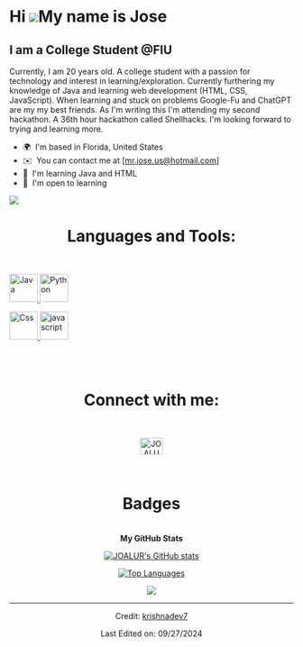 Hi ![](https://user-images.githubusercontent.com/18350557/176309783-0785949b-9127-417c-8b55-ab5a4333674e.gif)My name is Jose
==================================================================================================================================

I am a College Student @FIU
------------------------------

Currently, I am 20 years old. A college student with a passion for technology and interest in learning/exploration. Currently furthering my knowledge of Java and learning web development (HTML, CSS, JavaScript). When learning and stuck on problems Google-Fu and ChatGPT are my my best friends. As I'm writing this I'm attending my second hackathon. A 36th hour hackathon called Shellhacks. I'm looking forward to trying and learning more. 

* 🌍  I'm based in Florida, United States
* ✉️  You can contact me at [mr.jose.us@hotmail.com]
* 🧠  I'm learning Java and HTML
* 🤝  I'm open to learning


<a href="(https://github.com/JOALUR)" target="_blank" rel="noreferrer"><img
src="https://img.shields.io/github/followers/JOALUR?logo=github&style=for-the-badge&color=ef4444&labelColor=0f172a" /></a>

<h1 align="center">Languages and Tools:</h1>
<br/> 
<p>
  <a href="https://www.java.com/" target="_blank"><img src="https://img.icons8.com/color/144/000000/java-coffee-cup-logo--v1.png" alt="Java" width="50" height="50"/> </a>
  <a href="https://www.python.org/" target="_blank"><img src="https://img.icons8.com/color/144/000000/python--v1.png" alt="Python" width="50" height="50"/> </a>
  
  <!-- <svg xmlns="http://www.w3.org/2000/svg" width="16" height="16" fill="currentColor" class="bi bi-filetype-html" viewBox="0 0 16 16">
  <path fill-rule="evenodd" d="M14 4.5V11h-1V4.5h-2A1.5 1.5 0 0 1 9.5 3V1H4a1 1 0 0 0-1 1v9H2V2a2 2 0 0 1 2-2h5.5zm-9.736 7.35v3.999h-.791v-1.714H1.79v1.714H1V11.85h.791v1.626h1.682V11.85h.79Zm2.251.662v3.337h-.794v-3.337H4.588v-.662h3.064v.662zm2.176 3.337v-2.66h.038l.952 2.159h.516l.946-2.16h.038v2.661h.715V11.85h-.8l-1.14 2.596H9.93L8.79 11.85h-.805v3.999zm4.71-.674h1.696v.674H12.61V11.85h.79v3.325Z"/>
</svg>
-->
  
  <a href="https://www.w3schools.com/css/" target="_blank"> <img src="https://img.icons8.com/color/150/000000/css3.png" alt="Css" width="50" height="50"/> </a>
  <a href="https://developer.mozilla.org/en-US/docs/Web/JavaScript" target="_blank"> <img src="https://img.icons8.com/color/144/000000/javascript--v1.png" alt="javascript" width="50" height="50"/> </a>
</p>

<br/>  
<br/> 

<h1 align="center">Connect with me:</h1>
<br/> 
<p align="center">
<a href="(https://www.linkedin.com/in/jose-uribe-26965a241/)" target="blank"><img align="center" src="https://raw.githubusercontent.com/JOALUR/github-profile-readme-generator/master/src/images/icons/Social/linked-in-alt.svg" alt="JOALUR" height="30" width="40" /></a>
</p>  
<br/> 


<h1 align='center'>Badges</h1>
<br/> 
  <div align='center'>
<b>My GitHub Stats</b>

<a href="http://www.github.com/JOALUR"><img src="https://github-readme-stats.vercel.app/api?username=JOALUR&show_icons=true&hide=&count_private=true&title_color=f97316&text_color=a855f7&icon_color=ef4444&bg_color=0f172a&hide_border=true&show_icons=true" alt="JOALUR's GitHub stats" /></a>
  

<!--
<a href="http://www.github.com/JOALUR"><img src="https://github-readme-streak-stats.herokuapp.com/?user=krishnadev7&stroke=a855f7&background=0f172a&ring=f97316&fire=f97316&currStreakNum=a855f7&currStreakLabel=f97316&sideNums=a855f7&sideLabels=a855f7&dates=a855f7&hide_border=true" /></a>
-->
  
<a href="https://github.com/JOALUR" align="left"><img src="https://github-readme-stats.vercel.app/api/top-langs/?username=JOALUR&langs_count=10&title_color=f97316&text_color=a855f7&icon_color=ef4444&bg_color=0f172a&hide_border=true&locale=en&custom_title=Top%20%Languages" alt="Top Languages" /></a> 

  
  <div align="center"> <img src="https://komarev.com/ghpvc/?username=JOALUR&&style=flat-square" align="center" /> </div>


  --------------------------------
  Credit: [krishnadev7](https://github.com/krishnadev7)

  Last Edited on: 09/27/2024
